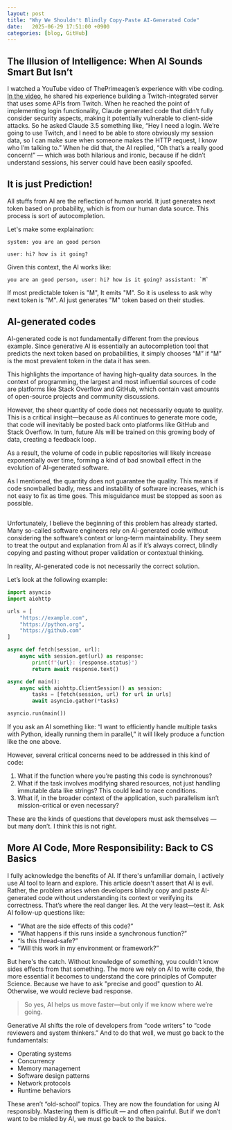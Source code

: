 ```yaml
---
layout: post
title: "Why We Shouldn't Blindly Copy-Paste AI-Generated Code"
date:   2025-06-29 17:51:00 +0900
categories: [blog, GitHub]
---
```


## The Illusion of Intelligence: When AI Sounds Smart But Isn’t

I watched a YouTube video of ThePrimeagen’s experience with vibe coding. [In the video](https://www.youtube.com/watch?v=Aqj1Z1vgE6I), he shared his experience building a Twitch-integrated server that uses some APIs from Twitch. When he reached the point of implementing login functionality, Claude generated code that didn’t fully consider security aspects, making it potentially vulnerable to client-side attacks. So he asked Claude 3.5 something like, “Hey I need a login. We’re going to use Twitch, and I need to be able to store obviously my session data, so I can make sure when someone makes the HTTP request, I know who I’m talking to.” When he did that, the AI replied, “Oh that’s a really good concern!” — which was both hilarious and ironic, because if he didn’t understand sessions, his server could have been easily spoofed.

## It is just Prediction!

All stuffs from AI are the reflection of human world. It just generates next token based on probability, which is from our human data source. This process is sort of autocompletion.

Let's make some explaination:
```plaintext
system: you are an good person

user: hi? how is it going?
```

Given this context, the AI works like:
```plaintext
you are an good person, user: hi? how is it going? assistant: `M`
```
If most predictable token is "M", It emits "M". So it is useless to ask why next token is "M". AI just generates "M" token based on their studies.

## AI-generated codes

AI-generated code is not fundamentally different from the previous example. Since generative AI is essentially an autocompletion tool that predicts the next token based on probabilities, it simply chooses “M” if “M” is the most prevalent token in the data it has seen.

This highlights the importance of having high-quality data sources. In the context of programming, the largest and most influential sources of code are platforms like Stack Overflow and GitHub, which contain vast amounts of open-source projects and community discussions.

However, the sheer quantity of code does not necessarily equate to quality. This is a critical insight—because as AI continues to generate more code, that code will inevitably be posted back onto platforms like GitHub and Stack Overflow. In turn, future AIs will be trained on this growing body of data, creating a feedback loop.

As a result, the volume of code in public repositories will likely increase exponentially over time, forming a kind of bad snowball effect in the evolution of AI-generated software.

As I mentioned, the quantity does not guarantee the quality. This means if code snowballed badly, mess and instability of software increases, which is not easy to fix as time goes. This misguidance must be stopped as soon as possible.

## 

Unfortunately, I believe the beginning of this problem has already started. Many so-called software engineers rely on AI-generated code without considering the software’s context or long-term maintainability. They seem to treat the output and explanation from AI as if it’s always correct, blindly copying and pasting without proper validation or contextual thinking.

In reality, AI-generated code is not necessarily the correct solution.

Let’s look at the following example:
```python
import asyncio
import aiohttp

urls = [
    "https://example.com",
    "https://python.org",
    "https://github.com"
]

async def fetch(session, url):
    async with session.get(url) as response:
        print(f"{url}: {response.status}")
        return await response.text()

async def main():
    async with aiohttp.ClientSession() as session:
        tasks = [fetch(session, url) for url in urls]
        await asyncio.gather(*tasks)

asyncio.run(main())
```
If you ask an AI something like:
“I want to efficiently handle multiple tasks with Python, ideally running them in parallel,”
it will likely produce a function like the one above.

However, several critical concerns need to be addressed in this kind of code:
1.	What if the function where you’re pasting this code is synchronous?
2.	What if the task involves modifying shared resources, not just handling immutable data like strings? This could lead to race conditions.
3.	What if, in the broader context of the application, such parallelism isn’t mission-critical or even necessary?

These are the kinds of questions that developers must ask themselves — but many don’t. I think this is not right.


## More AI Code, More Responsibility: Back to CS Basics

I fully acknowledge the benefits of AI. If there's unfamiliar domain, I actively use AI tool to learn and explore. This article doesn't assert that AI is evil. Rather, the problem arises when developers blindly copy and paste AI-generated code without understanding its context or verifying its correctness. That’s where the real danger lies. At the very least—test it. Ask AI follow-up questions like:
- “What are the side effects of this code?”
- “What happens if this runs inside a synchronous function?”
- “Is this thread-safe?”
- “Will this work in my environment or framework?”

But here's the catch. Without knowledge of something, you couldn't know sides effects from that something. The more we rely on AI to write code, the more essential it becomes to understand the core principles of Computer Science. Because we have to ask "precise and good" question to AI. Otherwise, we would recieve bad response.

> So yes, AI helps us move faster—but only if we know where we’re going.

Generative AI shifts the role of developers from “code writers” to “code reviewers and system thinkers.”
And to do that well, we must go back to the fundamentals:

- Operating systems
- Concurrency
- Memory management
- Software design patterns
- Network protocols
- Runtime behaviors

These aren’t “old-school” topics. They are now the foundation for using AI responsibly.
Mastering them is difficult — and often painful. But if we don’t want to be misled by AI, we must go back to the basics.